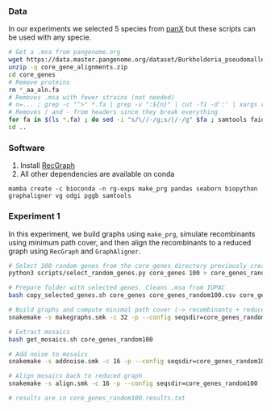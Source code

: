
### Data
In our experiments we selected 5 species from [panX](https://pangenome.org) but these scripts can be used with any specie.

```bash
# Get a .msa from pangenome.org
wget https://data.master.pangenome.org/dataset/Burkholderia_pseudomallei/core_gene_alignments.zip
unzip -q core_gene_alignments.zip
cd core_genes
# Remove proteins
rm *_aa_aln.fa
# Removes .msa with fewer strains (not needed)
# n=... ; grep -c "^>" *.fa | grep -v ":${n}" | cut -f1 -d':' | xargs rm
# Removes / and - from headers since they break everything
for fa in $(ls *.fa) ; do sed -i "s/\//-/g;s/|/-/g" $fa ; samtools faidx $fa ; done
cd ..
```

### Software
1. Install [RecGraph](https://github.com/AlgoLab/RecGraph)
2. All other dependencies are available on conda
```
mamba create -c bioconda -n rg-exps make_prg pandas seaborn biopython graphaligner vg odgi pggb samtools
```

### Experiment 1
In this experiment, we build graphs using `make_prg`, simulate recombinants using minimum path cover, and then align the recombinants to a reduced graph using `RecGraph` and `GraphAligner`.

```bash
# Select 100 random genes from the core_genes directory previously created (see Data section)
python3 scripts/select_random_genes.py core_genes 100 > core_genes_random100.csv

# Prepare folder with selected genes. Cleans .msa from IUPAC
bash copy_selected_genes.sh core_genes core_genes_random100.csv core_genes_random100

# Build graphs and compute minimal path cover (-> recombinants + reduced graph)
snakemake -s makegraphs.smk -c 32 -p --config seqsdir=core_genes_random100

# Extract mosaics
bash get_mosaics.sh core_genes_random100

# Add noise to mosaics
snakemake -s addnoise.smk -c 16 -p --config seqsdir=core_genes_random100

# Align mosaics back to reduced graph
snakemake -s align.smk -c 16 -p --config seqsdir=core_genes_random100

# results are in core_genes_random100.results.txt
```
